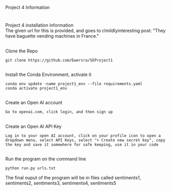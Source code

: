 Project 4 Information

#
Project 4 installation information <br>
The given url for this is provided, and goes to r/mildlyinteresting post: "They have baguette vending machines in France."

##
Clone the Repo

```
git clone https://github.com/Ewersra/SEProject1
```

##
Install the Conda Environment, activate it

```
conda env update -name project1_env --file requirements.yaml
conda activate project1_env
```

##
Create an Open AI account

```
Go to openai.com, click login, and then sign up
```

##
Create an Open AI API Key

```
Log in to your open AI account, click on your profile icon to open a dropdown menu, select API Keys, select "+ Create new secret key", copy the key and save it somewhere for safe keeping, use it in your code
```

##
Run the program on the command line

```
python run.py urls.txt
``` 

The final ouput of the program will be in files called sentiments1, sentiments2, sentiments3, sentiments4, sentiments5
